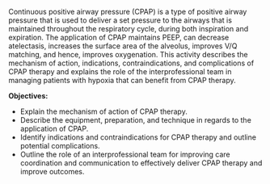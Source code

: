 Continuous positive airway pressure (CPAP) is a type of positive airway pressure that is used to deliver a set pressure to the airways that is maintained throughout the respiratory cycle, during both inspiration and expiration. The application of CPAP maintains PEEP, can decrease atelectasis, increases the surface area of the alveolus, improves V/Q matching, and hence, improves oxygenation. This activity describes the mechanism of action, indications, contraindications, and complications of CPAP therapy and explains the role of the interprofessional team in managing patients with hypoxia that can benefit from CPAP therapy.

**Objectives:**
- Explain the mechanism of action of CPAP therapy.
- Describe the equipment, preparation, and technique in regards to the application of CPAP.
- Identify indications and contraindications for CPAP therapy and outline potential complications.
- Outline the role of an interprofessional team for improving care coordination and communication to effectively deliver CPAP therapy and improve outcomes.